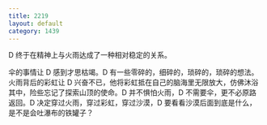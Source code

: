 ```yaml
---
title: 2219
layout: default
category: 1439
---
```


D 终于在精神上与火雨达成了一种相对稳定的关系。
    
伞的事情让 D 感到才思枯竭。D 有一些零碎的，细碎的，琐碎的，琐碎的想法。火雨背后的彩虹让 D 兴奋不已，他将彩虹抵在自己的脑海里无限放大，仿佛沐浴其中，险些忘记了探索山顶的使命。D 并不惧怕火雨，D 不需要伞，更不必原路返回。D 决定穿过火雨，穿过彩虹，穿过沙漠，D 要看看沙漠后面到底是什么，是不是会吐瀑布的铁罐子？
